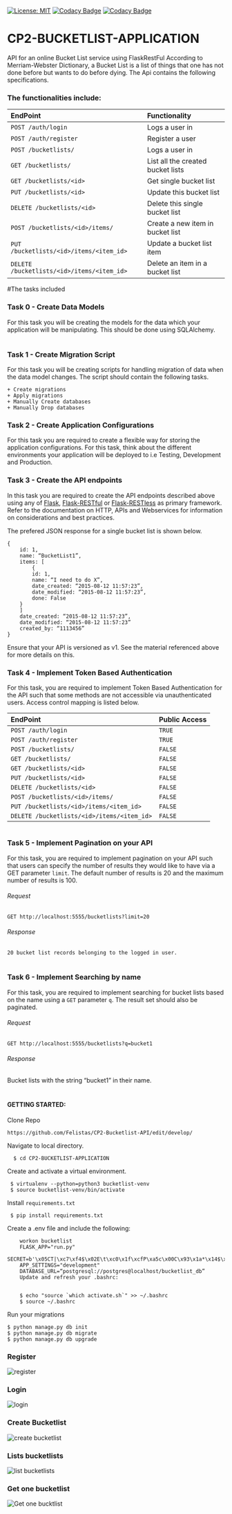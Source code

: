 [![License: MIT](https://img.shields.io/badge/License-MIT-yellow.svg)](https://opensource.org/licenses/MIT)
[![Codacy Badge](https://api.codacy.com/project/badge/Grade/c06252dafb3d4ab7a72a40b5fbf86a36)](https://www.codacy.com/app/Felistas/CP2-Bucketlist-API?utm_source=github.com&amp;utm_medium=referral&amp;utm_content=Felistas/CP2-Bucketlist-API&amp;utm_campaign=Badge_Grade)
[![Codacy Badge](https://api.codacy.com/project/badge/Coverage/c06252dafb3d4ab7a72a40b5fbf86a36)](https://www.codacy.com/app/Felistas/CP2-Bucketlist-API?utm_source=github.com&utm_medium=referral&utm_content=Felistas/CP2-Bucketlist-API&utm_campaign=Badge_Coverage)
# CP2-BUCKETLIST-APPLICATION
 API for an online Bucket List service using FlaskRestFul
According to Merriam-Webster Dictionary, a Bucket List is a list of things that one has not done before but wants to do before dying. The Api contains the following specifications.
### The functionalities include:

EndPoint    |   Functionality
:-----------|:---------------
`POST /auth/login`                          | Logs a user in
`POST /auth/register`                       | Register a user
`POST /bucketlists/`                        | Logs a user in
`GET /bucketlists/`                         | List all the created bucket lists
`GET /bucketlists/<id>`                     | Get single bucket list
`PUT /bucketlists/<id>`                     | Update this bucket list
`DELETE /bucketlists/<id>`                  | Delete this single bucket list
`POST /bucketlists/<id>/items/`             | Create a new item in bucket list
`PUT /bucketlists/<id>/items/<item_id>`     | Update a bucket list item
`DELETE /bucketlists/<id>/items/<item_id>`  | Delete an item in a bucket list
#The tasks included 

### Task 0 - Create Data Models

For this task you will be creating the models for the data which your application will be manipulating. This should be done using SQLAlchemy.

#

### Task 1 -  Create Migration Script

For this task you will be creating scripts for handling migration of data when the data model changes. The script should contain the following tasks.

	+ Create migrations
	+ Apply migrations
	+ Manually Create databases
	+ Manually Drop databases



### Task 2 - Create Application Configurations

For this task you are required to create a flexible way for storing the application configurations. For this task, think about the different environments your application will be deployed to i.e Testing, Development and Production.



### Task 3 - Create the API endpoints

In this task you are required to create the API endpoints described above using any of [Flask](http://flask.pocoo.org/), [Flask-RESTful](http://flask-restful-cn.readthedocs.org/en/0.3.4/) or [Flask-RESTless](https://flask-restless.readthedocs.org/en/latest/index.html) as primary framework. Refer to the documentation on HTTP, APIs and Webservices for information on considerations and best practices.

The prefered JSON response for a single bucket list is shown below.

	
	{
		id: 1,
		name: “BucketList1”,
		items: [
			{
		    id: 1,
		    name: “I need to do X”,
		    date_created: “2015-08-12 11:57:23”,
		    date_modified: “2015-08-12 11:57:23”,
		    done: False
		}
	    ]
		date_created: “2015-08-12 11:57:23”,
		date_modified: “2015-08-12 11:57:23”
		created_by: “1113456”
	}
	

Ensure that your API is versioned as v1. See the material referenced above for more details on this.



### Task 4 - Implement Token Based Authentication

For this task, you are required to implement Token Based Authentication for the API such that some methods are not accessible via unauthenticated users. Access control mapping is listed below.

EndPoint    |   Public Access
:-----------|:---------------
`POST /auth/login`                          |   `TRUE`
`POST /auth/register`                       |    `TRUE`
`POST /bucketlists/`                        |   `FALSE`
`GET /bucketlists/`                         |   `FALSE`
`GET /bucketlists/<id>`                     |   `FALSE`
`PUT /bucketlists/<id>`                     |   `FALSE`
`DELETE /bucketlists/<id>`                  |   `FALSE`
`POST /bucketlists/<id>/items/`             |   `FALSE`
`PUT /bucketlists/<id>/items/<item_id>`     |   `FALSE`
`DELETE /bucketlists/<id>/items/<item_id>`  |   `FALSE`

#

### Task 5 - Implement Pagination on your API

For this task, you are required to implement pagination on your API such that users can specify the number of results they would like to have via a GET parameter `limit`. The default number of results is 20 and the maximum number of results is 100.

###### Request

	GET http://localhost:5555/bucketlists?limit=20

###### Response

	20 bucket list records belonging to the logged in user.

#

### Task 6 - Implement Searching by name
For this task, you are required to implement searching for bucket lists based on the name using a `GET` parameter `q`. The result set should also be paginated.

###### Request

	GET http://localhost:5555/bucketlists?q=bucket1

###### Response

Bucket lists with the string “bucket1” in their name.

#
#### GETTING STARTED:
Clone Repo

	https://github.com/Felistas/CP2-Bucketlist-API/edit/develop/

Navigate to local directory.
 
	  $ cd CP2-BUCKETLIST-APPLICATION
  
 Create and activate a virtual environment.
 
 
	 $ virtualenv --python=python3 bucketlist-venv
	 $ source bucketlist-venv/bin/activate
 
 
 Install `requirements.txt`

	 $ pip install requirements.txt
 
 Create a .env file and include the following:
 
		workon bucketlist
		FLASK_APP="run.py"
		SECRET=b'\x05CT|\xc7\xf4$\x02E\t\xc0\x1f\xcfP\xa5c\x00C\x93\x1a*\x14$\xd5'
		APP_SETTINGS="development"
		DATABASE_URL=“postgresql://postgres@localhost/bucketlist_db”
		Update and refresh your .bashrc:


		$ echo "source `which activate.sh`" >> ~/.bashrc
		$ source ~/.bashrc
	
Run your migrations

	$ python manage.py db init
	$ python manage.py db migrate
	$ python manage.py db upgrade
	
	
### Register
![register](https://cloud.githubusercontent.com/assets/17156765/26498575/2c8283ba-4238-11e7-9008-4965ade15ef2.png)

### Login
![login](https://cloud.githubusercontent.com/assets/17156765/26498571/2c599180-4238-11e7-897e-32479a162a09.png)

### Create Bucketlist
![create bucketlist](https://cloud.githubusercontent.com/assets/17156765/26499668/20ca3438-423c-11e7-9872-c1d7b46385ac.png)

### Lists bucketlists
![list bucketlists](https://cloud.githubusercontent.com/assets/17156765/26499758/654530d6-423c-11e7-934c-d4c7df86bda4.png)

### Get one bucketlist
![Get one bucktlist](https://cloud.githubusercontent.com/assets/17156765/26499844/a2823552-423c-11e7-8d50-23c482b0e564.png)




